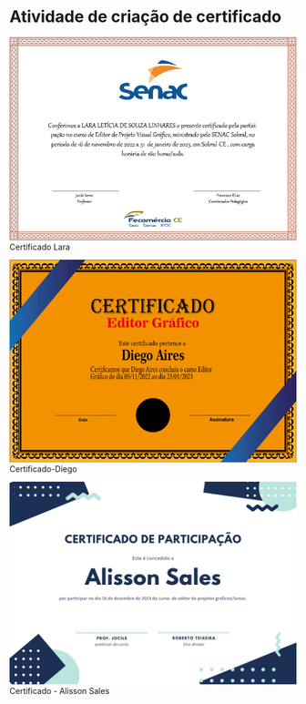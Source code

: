 # Atividade de criação de certificado

![Certificado Lara.jpg](Certificado%20Lara.jpg)
Certificado Lara

![Certificado-Diego.jpg](Certificado-Diego.jpg)
Certificado-Diego

![Certificado - Alisson Sales.jpg](Certificado%20-%20Alisson%20Sales.jpg)
Certificado - Alisson Sales
